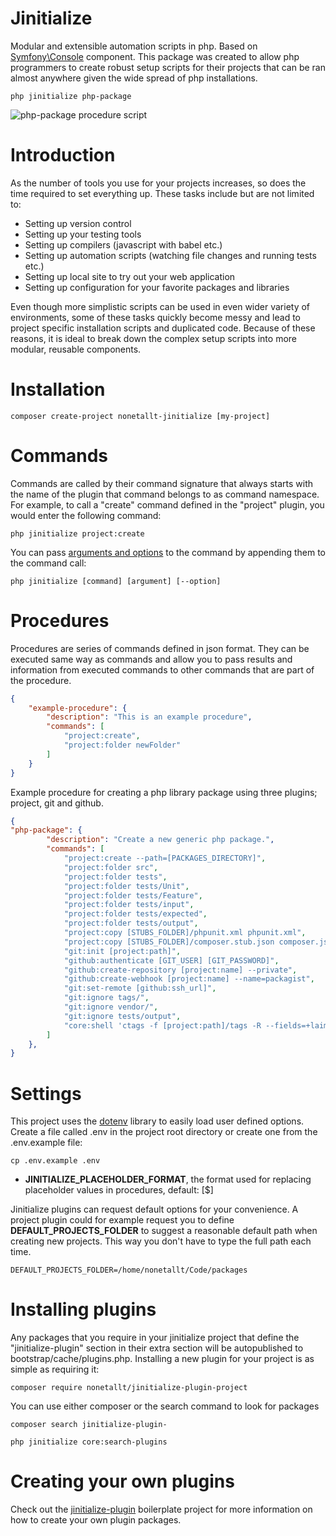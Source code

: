 # Jinitialize

Modular and extensible automation scripts in php. Based on [Symfony\Console](https://symfony.com/doc/current/components/console.html) component. This package was created to allow php programmers to create robust setup scripts for their projects that can be ran almost anywhere given the wide spread of php installations.

```
php jinitialize php-package
```
![php-package procedure script](https://i.imgur.com/2ywPHbh.png)

# Introduction

As the number of tools you use for your projects increases, so does the time required to set everything up. These tasks include but are not limited to:
* Setting up version control
* Setting up your testing tools
* Setting up compilers (javascript with babel etc.)
* Setting up automation scripts (watching file changes and running tests etc.)
* Setting up local site to try out your web application
* Setting up configuration for your favorite packages and libraries

Even though more simplistic scripts can be used in even wider variety of environments, some of these tasks quickly become messy and lead to project specific installation scripts and duplicated code. Because of these reasons, it is ideal to break down the complex setup scripts into more modular, reusable components.

# Installation
```
composer create-project nonetallt-jinitialize [my-project]
```

# Commands

Commands are called by their command signature that always starts with the name of the plugin that command belongs to as command namespace. For example, to call a "create" command defined in the "project" plugin, you would enter the following command:
```
php jinitialize project:create
```

You can pass [arguments and options](https://symfony.com/doc/current/components/console/console_arguments.html) to the command by appending them to the command call:
```
php jinitialize [command] [argument] [--option]
```

# Procedures
Procedures are series of commands defined in json format. They can be executed same way as commands and allow you to pass results and information from executed commands to other commands that are part of the procedure.

```json
{
    "example-procedure": {
        "description": "This is an example procedure",
        "commands": [
            "project:create",
            "project:folder newFolder"
        ]
    }
}
```

Example procedure for creating a php library package using three plugins; project, git and github.
```json
{
"php-package": {
        "description": "Create a new generic php package.",
        "commands": [ 
            "project:create --path=[PACKAGES_DIRECTORY]",
            "project:folder src",
            "project:folder tests",
            "project:folder tests/Unit",
            "project:folder tests/Feature",
            "project:folder tests/input",
            "project:folder tests/expected",
            "project:folder tests/output",
            "project:copy [STUBS_FOLDER]/phpunit.xml phpunit.xml",
            "project:copy [STUBS_FOLDER]/composer.stub.json composer.json --env --exported",
            "git:init [project:path]",
            "github:authenticate [GIT_USER] [GIT_PASSWORD]",
            "github:create-repository [project:name] --private",
            "github:create-webhook [project:name] --name=packagist",
            "git:set-remote [github:ssh_url]",
            "git:ignore tags/",
            "git:ignore vendor/",
            "git:ignore tests/output",
            "core:shell 'ctags -f [project:path]/tags -R --fields=+laimS --languages=php --exclude=.git'"
        ]
    },
}
```

# Settings
This project uses the [dotenv](https://github.com/vlucas/phpdotenv) library to easily load user defined options. Create a file called .env in the project root directory or create one from the .env.example file:

```
cp .env.example .env
```

* **JINITIALIZE_PLACEHOLDER_FORMAT**, the format used for replacing placeholder values in procedures, default: [$]

Jinitialize plugins can request default options for your convenience. A project plugin could for example request you to define **DEFAULT_PROJECTS_FOLDER** to suggest a reasonable default path when creating new projects. This way you don't have to type the full path each time.

```
DEFAULT_PROJECTS_FOLDER=/home/nonetallt/Code/packages
```

# Installing plugins
Any packages that you require in your jinitialize project that define the "jinitialize-plugin" section in their extra section will be autopublished to bootstrap/cache/plugins.php. Installing a new plugin for your project is as simple as requiring it:

```
composer require nonetallt/jinitialize-plugin-project
```

You can use either composer or the search command to look for packages
```
composer search jinitialize-plugin-

php jinitialize core:search-plugins
```

# Creating your own plugins
Check out the [jinitialize-plugin](https://github.com/nonetallt/jinitialize-plugin) boilerplate project  for more information on how to create your own plugin packages.
